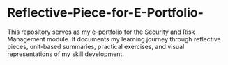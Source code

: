 # Reflective-Piece-for-E-Portfolio-
This repository serves as my e-portfolio for the Security and Risk Management module. It documents my learning journey through reflective pieces, unit-based summaries, practical exercises, and visual representations of my skill development. 
